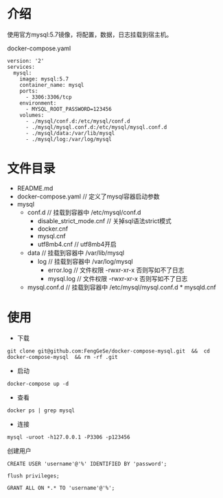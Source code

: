 # 介绍
使用官方mysql:5.7镜像，将配置，数据，日志挂载到宿主机。

docker-compose.yaml
```
version: '2'
services:
  mysql:
    image: mysql:5.7
    container_name: mysql
    ports:
      - 3306:3306/tcp
    environment:
      - MYSQL_ROOT_PASSWORD=123456
    volumes:
      - ./mysql/conf.d:/etc/mysql/conf.d
      - ./mysql/mysql.conf.d:/etc/mysql/mysql.conf.d
      - ./mysql/data:/var/lib/mysql
      - ./mysql/log:/var/log/mysql
```
# 文件目录
* README.md 
* docker-compose.yaml   // 定义了mysql容器启动参数
* mysql
    * conf.d   // 挂载到容器中 /etc/mysql/conf.d
        * disable_strict_mode.cnf   // 关掉sql语法strict模式
        * docker.cnf
        * mysql.cnf
        * utf8mb4.cnf     // utf8mb4开启
    * data    // 挂载到容器中  /var/lib/mysql
        * log     // 挂载到容器中  /var/log/mysql
            * error.log      // 文件权限 -rwxr-xr-x  否则写如不了日志
            * mysql.log      // 文件权限 -rwxr-xr-x  否则写如不了日志
    * mysql.conf.d    // 挂载到容器中  /etc/mysql/mysql.conf.d
            * mysqld.cnf
# 使用
* 下载
```
git clone git@github.com:FengGeSe/docker-compose-mysql.git  &&  cd docker-compose-mysql  && rm -rf .git
```
* 启动
```
docker-compose up -d
```
* 查看
```
docker ps | grep mysql
```
* 连接
```
mysql -uroot -h127.0.0.1 -P3306 -p123456
```

创建用户

```
CREATE USER 'username'@'%' IDENTIFIED BY 'password';
```

```
flush privileges;
```

```
GRANT ALL ON *.* TO 'username'@'%';
```



